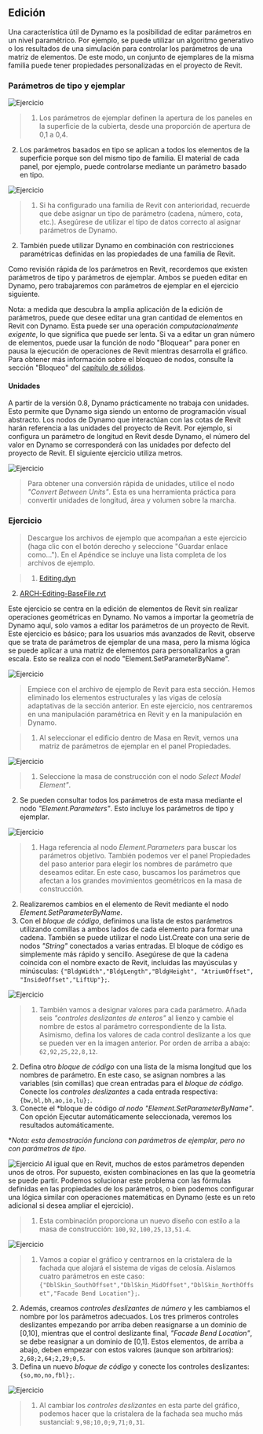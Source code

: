 

## Edición

Una característica útil de Dynamo es la posibilidad de editar parámetros en un nivel paramétrico. Por ejemplo, se puede utilizar un algoritmo generativo o los resultados de una simulación para controlar los parámetros de una matriz de elementos. De este modo, un conjunto de ejemplares de la misma familia puede tener propiedades personalizadas en el proyecto de Revit.

### Parámetros de tipo y ejemplar

![Ejercicio](images/8-5/Exercise/32.jpg)

> 1. Los parámetros de ejemplar definen la apertura de los paneles en la superficie de la cubierta, desde una proporción de apertura de 0,1 a 0,4.
2. Los parámetros basados en tipo se aplican a todos los elementos de la superficie porque son del mismo tipo de familia. El material de cada panel, por ejemplo, puede controlarse mediante un parámetro basado en tipo.

![Ejercicio](images/8-3/params.jpg)

> 1. Si ha configurado una familia de Revit con anterioridad, recuerde que debe asignar un tipo de parámetro (cadena, número, cota, etc.). Asegúrese de utilizar el tipo de datos correcto al asignar parámetros de Dynamo.
2. También puede utilizar Dynamo en combinación con restricciones paramétricas definidas en las propiedades de una familia de Revit.

Como revisión rápida de los parámetros en Revit, recordemos que existen parámetros de tipo y parámetros de ejemplar. Ambos se pueden editar en Dynamo, pero trabajaremos con parámetros de ejemplar en el ejercicio siguiente.

Nota: a medida que descubra la amplia aplicación de la edición de parámetros, puede que desee editar una gran cantidad de elementos en Revit con Dynamo. Esta puede ser una operación *computacionalmente exigente*, lo que significa que puede ser lenta. Si va a editar un gran número de elementos, puede usar la función de nodo "Bloquear" para poner en pausa la ejecución de operaciones de Revit mientras desarrolla el gráfico. Para obtener más información sobre el bloqueo de nodos, consulte la sección "Bloqueo" del [capítulo de sólidos](../05_Geometry-for-Computational-Design/5-6_solids.md#freezing).

#### Unidades

A partir de la versión 0.8, Dynamo prácticamente no trabaja con unidades. Esto permite que Dynamo siga siendo un entorno de programación visual abstracto. Los nodos de Dynamo que interactúan con las cotas de Revit harán referencia a las unidades del proyecto de Revit. Por ejemplo, si configura un parámetro de longitud en Revit desde Dynamo, el número del valor en Dynamo se corresponderá con las unidades por defecto del proyecto de Revit. El siguiente ejercicio utiliza metros.

![Ejercicio](images/8-3/units.jpg)

> Para obtener una conversión rápida de unidades, utilice el nodo *"Convert Between Units"*. Esta es una herramienta práctica para convertir unidades de longitud, área y volumen sobre la marcha.

### Ejercicio

> Descargue los archivos de ejemplo que acompañan a este ejercicio (haga clic con el botón derecho y seleccione "Guardar enlace como..."). En el Apéndice se incluye una lista completa de los archivos de ejemplo.

> 1. [Editing.dyn](datasets/8-3/Editing.dyn)
2. [ARCH-Editing-BaseFile.rvt](datasets/8-3/ARCH-Editing-BaseFile.rvt)

Este ejercicio se centra en la edición de elementos de Revit sin realizar operaciones geométricas en Dynamo. No vamos a importar la geometría de Dynamo aquí, solo vamos a editar los parámetros de un proyecto de Revit. Este ejercicio es básico; para los usuarios más avanzados de Revit, observe que se trata de parámetros de ejemplar de una masa, pero la misma lógica se puede aplicar a una matriz de elementos para personalizarlos a gran escala. Esto se realiza con el nodo "Element.SetParameterByName".

![Ejercicio](images/8-3/Exercise/04.jpg)

> Empiece con el archivo de ejemplo de Revit para esta sección. Hemos eliminado los elementos estructurales y las vigas de celosía adaptativas de la sección anterior. En este ejercicio, nos centraremos en una manipulación paramétrica en Revit y en la manipulación en Dynamo.

> 1. Al seleccionar el edificio dentro de Masa en Revit, vemos una matriz de parámetros de ejemplar en el panel Propiedades.

![Ejercicio](images/8-3/Exercise/03.jpg)

> 1. Seleccione la masa de construcción con el nodo *Select Model Element"*.
2. Se pueden consultar todos los parámetros de esta masa mediante el nodo *"Element.Parameters"*. Esto incluye los parámetros de tipo y ejemplar.

![Ejercicio](images/8-3/Exercise/32.jpg)

> 1. Haga referencia al nodo *Element.Parameters* para buscar los parámetros objetivo. También podemos ver el panel Propiedades del paso anterior para elegir los nombres de parámetro que deseamos editar. En este caso, buscamos los parámetros que afectan a los grandes movimientos geométricos en la masa de construcción.
2. Realizaremos cambios en el elemento de Revit mediante el nodo *Element.SetParameterByName*.
3. Con el *bloque de código*, definimos una lista de estos parámetros utilizando comillas a ambos lados de cada elemento para formar una cadena. También se puede utilizar el nodo List.Create con una serie de nodos *"String"* conectados a varias entradas. El bloque de código es simplemente más rápido y sencillo. Asegúrese de que la cadena coincida con el nombre exacto de Revit, incluidas las mayúsculas y minúsculas: ```{"BldgWidth","BldgLength","BldgHeight", "AtriumOffset", "InsideOffset","LiftUp"};```.

![Ejercicio](images/8-3/Exercise/31.jpg)

> 1. También vamos a designar valores para cada parámetro. Añada seis *"controles deslizantes de enteros"* al lienzo y cambie el nombre de estos al parámetro correspondiente de la lista. Asimismo, defina los valores de cada control deslizante a los que se pueden ver en la imagen anterior. Por orden de arriba a abajo: ```62,92,25,22,8,12```.
2. Defina otro *bloque de código* con una lista de la misma longitud que los nombres de parámetro. En este caso, se asignan nombres a las variables (sin comillas) que crean entradas para el *bloque de código.* Conecte los *controles deslizantes* a cada entrada respectiva: ```{bw,bl,bh,ao,io,lu};```.
3. Conecte el *bloque de código *al nodo *"Element.SetParameterByName*"*. Con opción Ejecutar automáticamente seleccionada, veremos los resultados automáticamente.

**Nota: esta demostración funciona con parámetros de ejemplar, pero no con parámetros de tipo.*

![Ejercicio](images/8-3/Exercise/01.jpg) Al igual que en Revit, muchos de estos parámetros dependen unos de otros. Por supuesto, existen combinaciones en las que la geometría se puede partir. Podemos solucionar este problema con las fórmulas definidas en las propiedades de los parámetros, o bien podemos configurar una lógica similar con operaciones matemáticas en Dynamo (este es un reto adicional si desea ampliar el ejercicio).

> 1. Esta combinación proporciona un nuevo diseño con estilo a la masa de construcción: ```100,92,100,25,13,51.4```.

![Ejercicio](images/8-3/Exercise/30.jpg)

> 1. Vamos a copiar el gráfico y centrarnos en la cristalera de la fachada que alojará el sistema de vigas de celosía. Aislamos cuatro parámetros en este caso: ```{"DblSkin_SouthOffset","DblSkin_MidOffset","DblSkin_NorthOffset","Facade Bend Location"};```.
2. Además, creamos *controles deslizantes de número* y les cambiamos el nombre por los parámetros adecuados. Los tres primeros controles deslizantes empezando por arriba deben reasignarse a un dominio de [0,10], mientras que el control deslizante final, *"Facade Bend Location"*, se debe reasignar a un dominio de [0,1]. Estos elementos, de arriba a abajo, deben empezar con estos valores (aunque son arbitrarios): ```2,68;2,64;2,29;0,5```.
3. Defina un nuevo *bloque de código* y conecte los controles deslizantes: ```{so,mo,no,fbl};```.

![Ejercicio](images/8-3/Exercise/00.jpg)

> 1. Al cambiar los *controles deslizantes* en esta parte del gráfico, podemos hacer que la cristalera de la fachada sea mucho más sustancial: ```9,98;10,0;9,71;0,31```.


